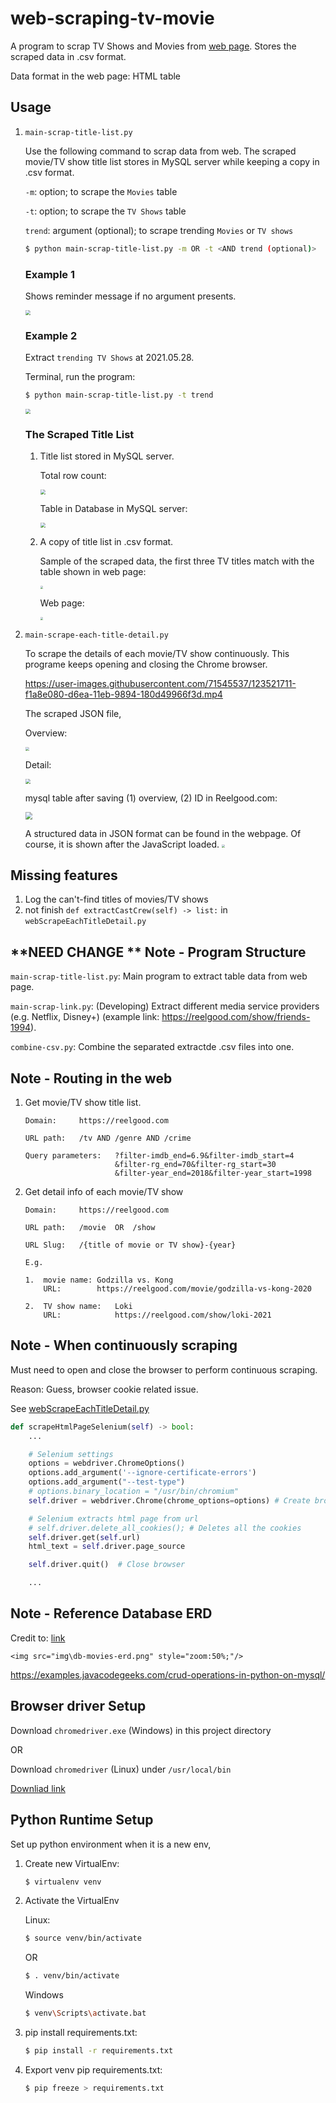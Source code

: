 # web-scraping-tv-movie

A program to scrap TV Shows and Movies from [web page](https://reelgood.com/). Stores the scraped data in .csv format.

Data format in the web page: HTML table 


## Usage

1. `main-scrap-title-list.py`

    Use the following command to scrap data from web. The scraped movie/TV show title list stores in MySQL server while keeping a copy in .csv format.

    `-m`: option; to scrape the `Movies` table

    `-t`: option; to scrape the `TV Shows` table

    `trend`: argument (optional); to scrape trending `Movies` or `TV shows`

    ```sh
    $ python main-scrap-title-list.py -m OR -t <AND trend (optional)>
    ```

    ### Example 1

    Shows reminder message if no argument presents.

    <img src="img\terminal-run-prog-no-args.png" style="zoom:50%;"/>

    ### Example 2

    Extract `trending TV Shows` at 2021.05.28.

    Terminal, run the program:

    ```sh
    $ python main-scrap-title-list.py -t trend
    ```

    <img src="img\terminal-run-prog-args-tv-trend.png" style="zoom:50%;"/>

    ### The Scraped Title List
    
    1. Title list stored in MySQL server.

        Total row count:
        
        <img src="img\scraped-title-list-mysql-row-count.png" style="zoom:50%;"/>

        Table in Database in MySQL server:
        
        <img src="img\scraped-title-list-mysql-table.png" style="zoom:50%;"/>

    2. A copy of title list in .csv format.

        Sample of the scraped data, the first three TV titles match with the table shown in web page:

        <img src="img\csv-allmovies.png" style="zoom:30%;"/>

        Web page:

        <img src="img\reelgood-data-allmovies.png" style="zoom:30%;"/>


2. `main-scrape-each-title-detail.py`

    To scrape the details of each movie/TV show continuously. This programe keeps opening and closing the Chrome browser.

    https://user-images.githubusercontent.com/71545537/123521711-f1a8e080-d6ea-11eb-9894-180d49966f3d.mp4

    The scraped JSON file,

    Overview:

    <img src="img\scraped-detail-json-person.png" style="zoom:40%;"/>
        
    Detail:
        
    <img src="img\scraped-detail-json-movie.png" style="zoom:50%;"/>
    
    mysql table after saving (1) overview, (2) ID in Reelgood.com:
    
    <img src="img\scraped-title-detail-mysql-table.png" style="zoom:70%;"/>

    A structured data in JSON format can be found in the webpage. Of course, it is shown after the JavaScript loaded.
    <img src="img\reelgood-inspect-html.png" style="zoom:30%;"/>

## Missing features

1. Log the can't-find titles of movies/TV shows
2. not finish `def extractCastCrew(self) -> list:` in `webScrapeEachTitleDetail.py`


## **NEED CHANGE ** Note - Program Structure

`main-scrap-title-list.py`: Main program to extract table data from web page.

`main-scrap-link.py`: (Developing) Extract different media service providers (e.g. Netflix, Disney+) (example link: https://reelgood.com/show/friends-1994).

`combine-csv.py`: Combine the separated extractde .csv files into one. 


## Note - Routing in the web

1. Get movie/TV show title list.

    ```
    Domain:     https://reelgood.com
    
    URL path:   /tv AND /genre AND /crime

    Query parameters:   ?filter-imdb_end=6.9&filter-imdb_start=4
                        &filter-rg_end=70&filter-rg_start=30
                        &filter-year_end=2018&filter-year_start=1998
    ```

2. Get detail info of each movie/TV show

    ```
    Domain:     https://reelgood.com

    URL path:   /movie  OR  /show
    
    URL Slug:   /{title of movie or TV show}-{year}

    E.g.

    1.  movie name: Godzilla vs. Kong
        URL:        https://reelgood.com/movie/godzilla-vs-kong-2020

    2.  TV show name:   Loki
        URL:            https://reelgood.com/show/loki-2021
    ```


## Note - When continuously scraping

Must need to open and close the browser to perform continuous scraping.

Reason: 
Guess, browser cookie related issue.

See [webScrapeEachTitleDetail.py](https://github.com/singhst/web-scraping-tv-movie/blob/master/helper_scraping/webScrapeEachTitleDetail.py)

```python
def scrapeHtmlPageSelenium(self) -> bool:
    ...

    # Selenium settings
    options = webdriver.ChromeOptions()
    options.add_argument('--ignore-certificate-errors')
    options.add_argument("--test-type")
    # options.binary_location = "/usr/bin/chromium"
    self.driver = webdriver.Chrome(chrome_options=options) # Create browser 

    # Selenium extracts html page from url
    # self.driver.delete_all_cookies(); # Deletes all the cookies
    self.driver.get(self.url)
    html_text = self.driver.page_source

    self.driver.quit()  # Close browser 

    ...
```


## Note - Reference Database ERD

Credit to: [link](https://www.databasestar.com/sample-database-movies/)

    <img src="img\db-movies-erd.png" style="zoom:50%;"/>


https://examples.javacodegeeks.com/crud-operations-in-python-on-mysql/


## Browser driver Setup

Download `chromedriver.exe` (Windows) in this project directory 

OR 

Download `chromedriver` (Linux) under `/usr/local/bin`

[Downliad link](https://chromedriver.chromium.org/downloads)


## Python Runtime Setup

Set up python environment when it is a new env,

1. Create new VirtualEnv:

    ```sh
    $ virtualenv venv
    ```

2. Activate the VirtualEnv 

    Linux:

    ```sh
    $ source venv/bin/activate
    ```	
    OR	
    ```sh
    $ . venv/bin/activate
    ```
	
    Windows
    ```sh
    $ venv\Scripts\activate.bat
    ```


3. pip install requirements.txt:

    ```sh
    $ pip install -r requirements.txt
    ```


4. Export venv pip requirements.txt:

    ```sh
    $ pip freeze > requirements.txt
    ```
